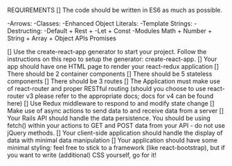 REQUIREMENTS
[]  The code should be written in ES6 as much as possible.

-Arrows:
-Classes:
-Enhanced Object Literals:
-Template Strings:
-Destructing:
-Default + Rest +
-Let + Const
-Modules
Math + Number + String + Array + Object APIs
Promises


[]  Use the create-react-app generator to start your project. Follow the instructions on this repo to setup the generator: create-react-app.
[]  Your app should have one HTML page to render your react-redux application
[]  There should be 2 container components
[]  There should be 5 stateless components
[]  There should be 3 routes
[]  The Application must make use of react-router and proper RESTful routing (should you choose to use react-router v3 please refer to the appropriate docs; docs for v4 can be found here)
[]  Use Redux middleware to respond to and modify state change
[]  Make use of async actions to send data to and receive data from a server
[]  Your Rails API should handle the data persistence. You should be using fetch() within your actions to GET and POST data from your API - do not use jQuery methods.
[]  Your client-side application should handle the display of data with minimal data manipulation
[]  Your application should have some minimal styling: feel free to stick to a framework (like react-bootstrap), but if you want to write (additional) CSS yourself, go for it!
